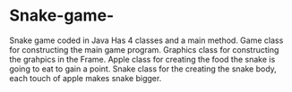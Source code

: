 # Snake-game-
Snake game coded in Java
Has 4 classes and a main method.
Game class for constructing the main game program.
Graphics class for constructing the grahpics in the Frame.
Apple class for creating the food the snake is going to eat to gain a point.
Snake class for the creating the snake body, each touch of apple makes snake bigger.
